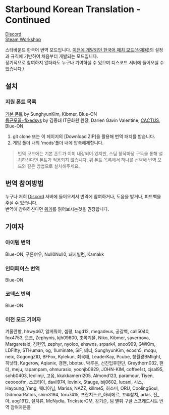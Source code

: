 # Starbound Korean Translation - Continued

[Discord](https://discordapp.com/invite/3drEkrJ)\
[Steam Workshop](https://steamcommunity.com/sharedfiles/filedetails/?id=1653383122)

스타바운드 한국어 번역 모드입니다. [이전에 개발되던 한국어 패치 모드(삭제됨)](https://steamcommunity.com/sharedfiles/filedetails/?id=752677565)의 설정과 규칙에 기반하여 처음부터 개발되는 모드입니다.\
정기적으로 참여하지 않더라도 누구나 기여하실 수 있으며 디스코드 서버에 들어오실 수 있습니다.\

## 설치
### 지원 폰트 목록
[기본 폰트](https://drive.google.com/file/d/1t9hj5K9quPGtsxyx_ePmFO-0N7Wpwtxa/view?usp=sharing)  by SunghyunKim, Kibmer, Blue-ON\
[둥근모꼴+fixedsys](https://drive.google.com/file/d/16pA8Z4xRRDCzmfSK1JO_CsRFF0kkAQ9D/view?usp=sharing) by 김중태 IT문화원 원장, Darien Gavin Valentine, [CACTUS](https://cactus.tistory.com/193), Blue-ON

1. git clone 또는 이 페이지의 [Download ZIP]을 활용해 번역 패치를 받습니다.
2. 게임 폴더 내의 'mods'폴더 내에 압축해제합니다.
> 번역 모드에는 기본 폰트가 이미 내장되어 있지만, 스팀 창작마당 구독을 통해 설치하신다면 폰트가 적용되지 않습니다. 위 폰트 목록에서 하나를 선택해 번역 모드와 같은 방법으로 설치해주세요.

## 번역 참여방법
누구나 저희 [Discord](https://discordapp.com/invite/3drEkrJ) 서버에 들어오셔서 번역에 참여하거나, 도움을 받거나, 피드백을 주실 수 있습니다.\
번역에 참여하신다면 [위키](https://github.com/wb1016/sb_korpatch/wiki)를 읽어보시는것을 권장합니다.

## 기여자
### 아이템 번역 
Blue-ON, 푸른여우, Null0Null0, 돼지빌런, Kamakk

### 인터페이스 번역
Blue-ON

### 코덱스 번역
Blue-ON

### 이전 모드 기여자
겨울란향, hhwy467, 알게뭐야, 셈평, tagd12, megadeus, 공갈백, call5040, fox4753, 오크, Zephynis, kjh09800, 초록괴물, Niko, Kibmer, savernova, Margaretaid, 김현영, zephyr, nyoloo, ehswns, srpark4, snoo999, GWKim, LDFifty, STHuman, og, 1luminate, SiF, 테더, SunghyunKim, ecosh5, moqu, neix, GogongZID, BFFox, Kylekun, 최욱태, LeaderKay, Pcube, 청월광BMlight, 히낫타, Kagerow, Aqianix, 갱맨, bbotsu, 박루온, 선진입후판단, Greythorn032, 팬더, meju, rapampam, ohmurasio, yoonjb0929, JOHN-KIM, coffee1st, cjsal95, sohb0403, leolimjr, 고음, kkakkamerri205, Almond123, paramour, Tiyen, ceoooofm, 스코티아, davil974, lovinix, Stauge, bij0602, lucani, 시스, Hayoung_Yang, 훼더아님, Marisa, NAZZ, killme5, 허소미, ORU, CoolingSoul, DidmoarRatios, shim3194, toru7415, 프란치스코_하비에르, 꼬추참치, arkis, 진_아, aog1912, 설치류, McNydia, TricksterGM, 강기준, 팀 별튀 구글 스프레드시트 번역 참여자분들
